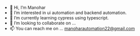 - 👋 Hi, I’m Manohar 
- 👀 I’m interested in ui automation and backend automation.
- 🌱 I’m currently learning cypress using typescript.
- 💞️ I’m looking to collaborate on ...
- 📫 You can reach me on ... manoharautomation22@gmail.com

<!---
manok584/manok584 is a ✨ special ✨ repository because its `README.md` (this file) appears on your GitHub profile.
You can click the Preview link to take a look at your changes.
--->
